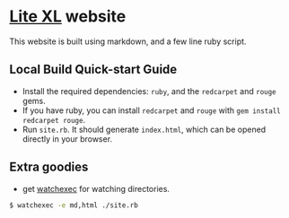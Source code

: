 # [Lite XL][1] website

This website is built using markdown, and a few line ruby script.

## Local Build Quick-start Guide
- Install the required dependencies: `ruby`, and the `redcarpet` and `rouge` gems.
- If you have ruby, you can install `redcarpet` and `rouge` with `gem install redcarpet rouge`.
- Run `site.rb`. It should generate `index.html`, which can be opened directly in your browser.

## Extra goodies
- get [watchexec][2] for watching directories.
```sh
$ watchexec -e md,html ./site.rb
```


[1]: https://github.com/lite-xl/lite-xl
[2]: https://github.com/watchexec/watchexec
